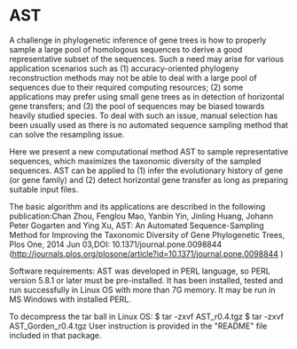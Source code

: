 # AST
A challenge in phylogenetic inference of gene trees is how to properly sample a large pool of homologous sequences to derive a good representative subset of the sequences. Such a need may arise for various application scenarios such as (1) accuracy-oriented phylogeny reconstruction methods may not be able to deal with a large pool of sequences due to their required computing resources; (2) some applications may prefer using small gene trees as in detection of horizontal gene transfers; and (3) the pool of sequences may be biased towards heavily studied species. To deal with such an issue, manual selection has been usually used as there is no automated sequence sampling method that can solve the resampling issue.  

Here we present a new computational method AST to sample representative sequences, which maximizes the taxonomic diversity of the sampled sequences. AST can be applied to (1) infer the evolutionary history of gene (or gene family) and (2) detect horizontal gene transfer as long as preparing suitable input files.  

The basic algorithm and its applications are described in the following publication:Chan Zhou, Fenglou Mao, Yanbin Yin, Jinling Huang, Johann Peter Gogarten and Ying Xu, AST: An Automated Sequence-Sampling Method for Improving the Taxonomic Diversity of Gene Phylogenetic Trees, Plos One, 2014 Jun 03,DOI: 10.1371/journal.pone.0098844 (http://journals.plos.org/plosone/article?id=10.1371/journal.pone.0098844 ) 

Software requirements: AST was developed in PERL language, so PERL version 5.8.1 or later must be pre-installed. It has been installed, tested and run successfully in Linux OS with more than 7G memory.  It may be run in MS Windows with installed PERL.

To decompress  the tar ball in Linux OS: 
$ tar -zxvf AST_r0.4.tgz
$ tar -zxvf AST_Gorden_r0.4.tgz
User instruction is provided in the "README" file included in that package.
